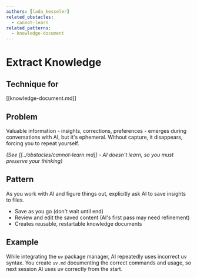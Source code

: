 ```yaml
---
authors: [lada_kesseler]
related_obstacles:
  - cannot-learn
related_patterns:
  - knowledge-document
---
```


# Extract Knowledge

## Technique for
[[knowledge-document.md]]

## Problem
Valuable information - insights, corrections, preferences - emerges during conversations with AI, but it's ephemeral. Without capture, it disappears, forcing you to repeat yourself.

_(See [[../obstacles/cannot-learn.md]] - AI doesn't learn, so you must preserve your thinking)_

## Pattern
As you work with AI and figure things out, explicitly ask AI to save insights to files.
- Save as you go (don't wait until end)
- Review and edit the saved content (AI's first pass may need refinement)
- Creates reusable, restartable knowledge documents

## Example
While integrating the `uv` package manager, AI repeatedly uses incorrect uv syntax. You create `uv.md` documenting the correct commands and usage, so next session AI uses uv correctly from the start.
